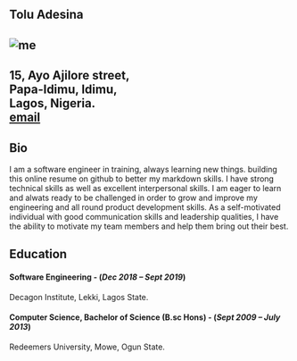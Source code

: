 ## Tolu Adesina  
![me][myavatar]
-----------------------
15, Ayo Ajilore street,  
Papa-Idimu, Idimu,  
Lagos, Nigeria.  
[email][myemail]  
------------------------

Bio
---
I am a software engineer in training, always learning new things. building this online resume on github to better my markdown skills. I have strong technical skills as well as excellent interpersonal skills. I am eager to learn and alwats ready to be challenged in order to grow and improve my engineering and all round product development skills. As a self-motivated individual with good communication skills and leadership qualities, I have the ability to motivate my team members and help them bring out their best.  


Education
---------
#### Software Engineering - (_Dec 2018 – Sept 2019_)
Decagon Institute, Lekki, Lagos State.

#### Computer Science, Bachelor of Science (B.sc Hons) - (_Sept 2009 – July 2013_)
Redeemers University, Mowe, Ogun State.



[myemail]: mailto:tadesina90@gmail.com
[myavatar]: https://avatars1.githubusercontent.com/u/16652265?s=460&v=4